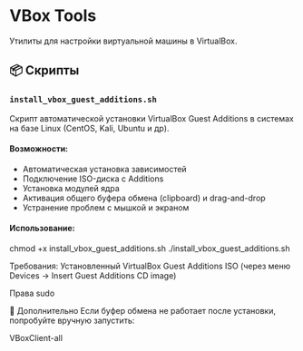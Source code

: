 # VBox Tools

Утилиты для настройки виртуальной машины в VirtualBox.

## 📦 Скрипты

### `install_vbox_guest_additions.sh`

Скрипт автоматической установки VirtualBox Guest Additions в системах на базе Linux (CentOS, Kali, Ubuntu и др).

#### Возможности:
- Автоматическая установка зависимостей
- Подключение ISO-диска с Additions
- Установка модулей ядра
- Активация общего буфера обмена (clipboard) и drag-and-drop
- Устранение проблем с мышкой и экраном

#### Использование:

chmod +x install_vbox_guest_additions.sh
./install_vbox_guest_additions.sh

Требования:
Установленный VirtualBox Guest Additions ISO (через меню Devices → Insert Guest Additions CD image)

Права sudo

🔧 Дополнительно
Если буфер обмена не работает после установки, попробуйте вручную запустить:

VBoxClient-all
